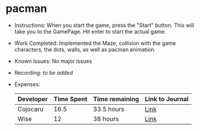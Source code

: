 # pacman
- Instructions: When you start the game, press the "Start" button. This will take you to the GamePage. Hit enter to start the actual game.
- Work Completed: Implemented the Maze, collision with the game characters, the dots, walls, as well as pacman animation.
- Known Issues: No major issues
- Recording: *to be added*
- Expenses: 

  | Developer|Time Spent|Time remaining| Link to Journal |
  |--------|------------------------------|--------|--------|
  | Cojocaru| 16.5 |33.5 hours|[Link](https://github.com/Wise-Cojocaru/pacman/wiki/Gabriel's-Journal)
  | Wise| 12 |38 hours|[Link](https://github.com/Wise-Cojocaru/pacman/wiki/WiseJournal)

